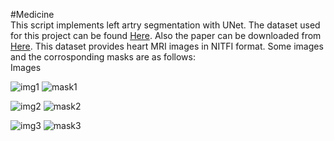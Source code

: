 #Medicine<br />
This script implements left artry segmentation with UNet. The dataset used for this project can be found [Here](https://www.kaggle.com/datasets/adarshsng/heart-mri-image-dataset-left-atrial-segmentation). Also the paper can be downloaded from [Here](https://arxiv.org/pdf/1902.09063.pdf). This dataset provides heart MRI images in NITFI format. Some images and the corrosponding masks are as follows:<br />
                                                             Images


![img1](https://user-images.githubusercontent.com/124210096/221765905-2a005512-fc06-4082-987e-d29d20348528.png)
![mask1](https://user-images.githubusercontent.com/124210096/221766035-2f574758-a4a2-4e31-a595-83ebe7a98258.png)

![img2](https://user-images.githubusercontent.com/124210096/221766020-69ddbf69-5f8a-41a7-96fd-8ac229f2b6c6.png)
![mask2](https://user-images.githubusercontent.com/124210096/221766046-9377005b-176d-4791-803e-94e46b1fb4d3.png)

![img3](https://user-images.githubusercontent.com/124210096/221768099-06c93f3e-c4b5-431b-98c7-2bdea2cc4951.png)
![mask3](https://user-images.githubusercontent.com/124210096/221768100-2a7f3ff5-3c4c-4926-a328-95a8829a9c9a.png)


<br />




